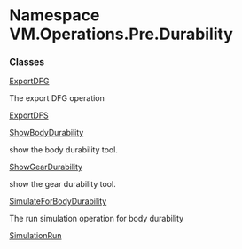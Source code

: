 # Namespace VM.Operations.Pre.Durability

### Classes

 [ExportDFG](VM.Operations.Pre.Durability.ExportDFG.md)

The export DFG operation

 [ExportDFS](VM.Operations.Pre.Durability.ExportDFS.md)

 [ShowBodyDurability](VM.Operations.Pre.Durability.ShowBodyDurability.md)

show the body durability tool.

 [ShowGearDurability](VM.Operations.Pre.Durability.ShowGearDurability.md)

show the gear durability tool.

 [SimulateForBodyDurability](VM.Operations.Pre.Durability.SimulateForBodyDurability.md)

The run simulation operation for body durability

 [SimulationRun](VM.Operations.Pre.Durability.SimulationRun.md)


